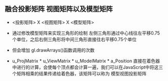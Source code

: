 ## 融合投影矩阵 视图矩阵以及模型矩阵
- <投影矩阵> X <视图矩阵> X <模型矩阵>

- 通过修改模型矩阵来实现三角形的绘制 左侧三角形通过中心线往左平移0.75个单位，之后右侧三角形将中间三角形直接往右平移0.75个单位
- 但会增加 gl.drawArrays()函数调用的次数

-  u_ProjMatrix * u_ViewMatrix * u_ModelMatrix * a_Position 直接在着色器中进行的计算，会使每个顶点都会计算一遍，我们可以在JavaScript中将这三个矩阵相乘的结果传递给着色器，该矩阵可以称为 模型视图投影矩阵 